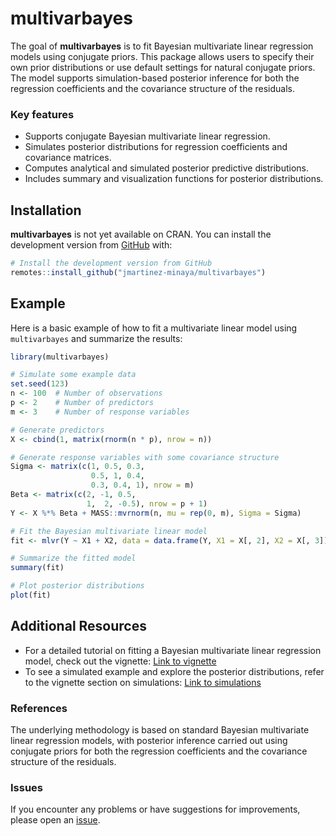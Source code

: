 
<!-- README.md is generated from README.Rmd. Please edit that file -->

# multivarbayes

The goal of **multivarbayes** is to fit Bayesian multivariate linear
regression models using conjugate priors. This package allows users to
specify their own prior distributions or use default settings for
natural conjugate priors. The model supports simulation-based posterior
inference for both the regression coefficients and the covariance
structure of the residuals.

### Key features

- Supports conjugate Bayesian multivariate linear regression.
- Simulates posterior distributions for regression coefficients and
  covariance matrices.
- Computes analytical and simulated posterior predictive distributions.
- Includes summary and visualization functions for posterior
  distributions.

## Installation

**multivarbayes** is not yet available on CRAN. You can install the
development version from
[GitHub](https://github.com/jmartinez-minaya/multivarbayes) with:

``` r
# Install the development version from GitHub
remotes::install_github("jmartinez-minaya/multivarbayes")
```

## Example

Here is a basic example of how to fit a multivariate linear model using
`multivarbayes` and summarize the results:

``` r
library(multivarbayes)

# Simulate some example data
set.seed(123)
n <- 100  # Number of observations
p <- 2    # Number of predictors
m <- 3    # Number of response variables

# Generate predictors
X <- cbind(1, matrix(rnorm(n * p), nrow = n))

# Generate response variables with some covariance structure
Sigma <- matrix(c(1, 0.5, 0.3,
                  0.5, 1, 0.4,
                  0.3, 0.4, 1), nrow = m)
Beta <- matrix(c(2, -1, 0.5, 
                 1,  2, -0.5), nrow = p + 1)
Y <- X %*% Beta + MASS::mvrnorm(n, mu = rep(0, m), Sigma = Sigma)

# Fit the Bayesian multivariate linear model
fit <- mlvr(Y ~ X1 + X2, data = data.frame(Y, X1 = X[, 2], X2 = X[, 3]))

# Summarize the fitted model
summary(fit)

# Plot posterior distributions
plot(fit)
```

## Additional Resources

- For a detailed tutorial on fitting a Bayesian multivariate linear
  regression model, check out the vignette: [Link to
  vignette](vignettes/multivarbayes-vignette.Rmd)
- To see a simulated example and explore the posterior distributions,
  refer to the vignette section on simulations: [Link to
  simulations](vignettes/simulation.Rmd)

### References

The underlying methodology is based on standard Bayesian multivariate
linear regression models, with posterior inference carried out using
conjugate priors for both the regression coefficients and the covariance
structure of the residuals.

### Issues

If you encounter any problems or have suggestions for improvements,
please open an
[issue](https://github.com/jmartinez-minaya/multivarbayes/issues).
